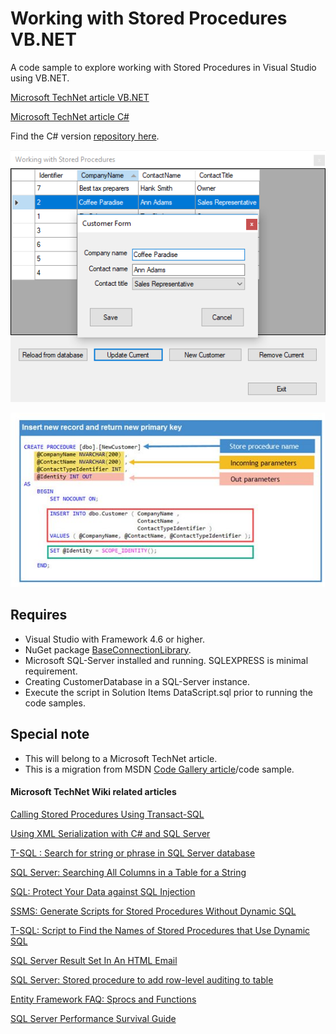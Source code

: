 # Working with Stored Procedures VB.NET

A code sample to explore working with Stored Procedures in Visual Studio using VB.NET. 

[Microsoft TechNet article VB.NET](https://social.technet.microsoft.com/wiki/contents/articles/53391.sql-server-stored-procedures-for-vb-net-windows-forms.aspx)

[Microsoft TechNet article C#](https://social.technet.microsoft.com/wiki/contents/articles/53361.sql-server-stored-procedures-for-c-windows-forms.aspx)

Find the C# version [repository here](https://github.com/karenpayneoregon/StoredProcedureBasicsWindowsFormsCS).

![Figure 1](assets/SP1.png)

![Figure 2](assets/SP2.jpg)

## Requires
- Visual Studio with Framework 4.6 or higher.
- NuGet package [BaseConnectionLibrary](https://www.nuget.org/packages/BaseConnectionLibrary/).
- Microsoft SQL-Server installed and running. SQLEXPRESS is minimal requirement.
- Creating CustomerDatabase in a SQL-Server instance.
- Execute the script in Solution Items DataScript.sql prior to running the code samples.

## Special note
- This will belong to a Microsoft TechNet article.
- This is a migration from MSDN [Code Gallery article](https://code.msdn.microsoft.com/SQL-stored-procedures-1384f04c?redir=0)/code sample. 

#### Microsoft TechNet Wiki related articles

[Calling Stored Procedures Using Transact-SQL](https://social.technet.microsoft.com/wiki/contents/articles/26944.calling-stored-procedures-using-transact-sql.aspx) 

[Using XML Serialization with C# and SQL Server](https://social.technet.microsoft.com/wiki/contents/articles/28151.using-xml-serialization-with-c-and-sql-server.aspx)

[T-SQL : Search for string or phrase in SQL Server database](https://social.technet.microsoft.com/wiki/contents/articles/52793.t-sql-search-for-string-or-phrase-in-sql-server-database.aspx)

[SQL Server: Searching All Columns in a Table for a String](https://social.technet.microsoft.com/wiki/contents/articles/24169.sql-server-searching-all-columns-in-a-table-for-a-string.aspx)

[SQL: Protect Your Data against SQL Injection](https://social.technet.microsoft.com/wiki/contents/articles/36264.sql-protect-your-data-against-sql-injection.aspx)

[SSMS: Generate Scripts for Stored Procedures Without Dynamic SQL](https://social.technet.microsoft.com/wiki/contents/articles/26980.ssms-generate-scripts-for-stored-procedures-without-dynamic-sql.aspx)

[T-SQL: Script to Find the Names of Stored Procedures that Use Dynamic SQL](https://social.technet.microsoft.com/wiki/contents/articles/18790.t-sql-script-to-find-the-names-of-stored-procedures-that-use-dynamic-sql.aspx)

[SQL Server Result Set In An HTML Email](https://social.technet.microsoft.com/wiki/contents/articles/17730.sql-server-result-set-in-an-html-email.aspx)

[SQL Server: Stored procedure to add row-level auditing to table](https://social.technet.microsoft.com/wiki/contents/articles/52183.sql-server-stored-procedure-to-add-row-level-auditing-to-table.aspx)

[Entity Framework FAQ: Sprocs and Functions](https://social.technet.microsoft.com/wiki/contents/articles/3875.entity-framework-faq-sprocs-and-functions.aspx)

[SQL Server Performance Survival Guide](https://social.technet.microsoft.com/wiki/contents/articles/5957.sql-server-performance-survival-guide.aspx)


